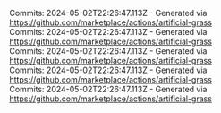 Commits: 2024-05-02T22:26:47.113Z - Generated via https://github.com/marketplace/actions/artificial-grass
<br>
Commits: 2024-05-02T22:26:47.113Z - Generated via https://github.com/marketplace/actions/artificial-grass
<br>
Commits: 2024-05-02T22:26:47.113Z - Generated via https://github.com/marketplace/actions/artificial-grass
<br>
Commits: 2024-05-02T22:26:47.113Z - Generated via https://github.com/marketplace/actions/artificial-grass
<br>
Commits: 2024-05-02T22:26:47.113Z - Generated via https://github.com/marketplace/actions/artificial-grass
<br>
